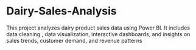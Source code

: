# Dairy-Sales-Analysis
This project analyzes dairy product sales data using Power BI. It includes data cleaning , data visualization, interactive dashboards, and insights on sales trends, customer demand, and revenue patterns
